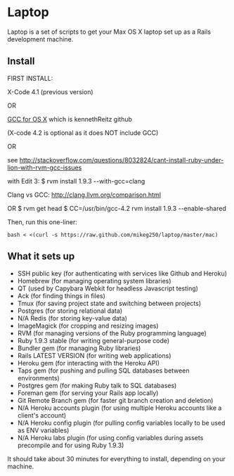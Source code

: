 Laptop
======

Laptop is a set of scripts to get your Max OS X laptop set up as a Rails development machine.

Install
-------

FIRST INSTALL:

X-Code 4.1 (previous version)

OR

[GCC for OS X](https://github.com/kennethreitz/osx-gcc-installer) which is kennethReitz github

(X-code 4.2 is optional as it does NOT include GCC)

OR

see http://stackoverflow.com/questions/8032824/cant-install-ruby-under-lion-with-rvm-gcc-issues

with Edit 3:
    $ rvm install 1.9.3 --with-gcc=clang

Clang vs GCC:  http://clang.llvm.org/comparison.html

OR
    $ rvm get head
    $ CC=/usr/bin/gcc-4.2 rvm install 1.9.3 --enable-shared


Then, run this one-liner:

    bash < <(curl -s https://raw.github.com/mikeg250/laptop/master/mac)

What it sets up
---------------

* SSH public key (for authenticating with services like Github and Heroku)
* Homebrew (for managing operating system libraries)
* QT (used by Capybara Webkit for headless Javascript testing)
* Ack (for finding things in files)
* Tmux (for saving project state and switching between projects)
* Postgres (for storing relational data)
* N/A Redis (for storing key-value data)
* ImageMagick (for cropping and resizing images)
* RVM (for managing versions of the Ruby programming language)
* Ruby 1.9.3 stable (for writing general-purpose code)
* Bundler gem (for managing Ruby libraries)
* Rails LATEST VERSION (for writing web applications)
* Heroku gem (for interacting with the Heroku API)
* Taps gem (for pushing and pulling SQL databases between environments)
* Postgres gem (for making Ruby talk to SQL databases)
* Foreman gem (for serving your Rails app locally)
* Git Remote Branch gem (for faster git branch creation and deletion)
* N/A Heroku accounts plugin (for using multiple Heroku accounts like a client's account)
* N/A Heroku config plugin (for pulling config variables locally to be used as ENV variables)
* N/A Heroku labs plugin (for using config variables during assets precompile and for using Ruby 1.9.3)

It should take about 30 minutes for everything to install, depending on your machine.

